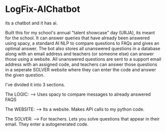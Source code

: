 # LogFix-AIChatbot
its a chatbot and it has ai.


Built this for my school's annual "talent showcase" day (URJA), its meant for the school.
It can answer queries that have already been answered using spacy, a standard AI NLP to compare questions to FAQs and gives an optimal answer.
The bot also stores all unanswered questions in a database along with an email address and teachers (or someone else) can answer those using a website.
All unanswered questions are sent to a support email address with an assigned code, and teachers can answer those questions in a seperate SOLVER website where they can enter the code and answer the given question.

I've divided it into 3 sections.

The LOGIC:
--> Uses spacy to compare messages to already answered FAQS

The WEBSITE:
--> Its a website. Makes API calls to my python code.

The SOLVER:
--> For teachers. Lets you solve questions that appear in their email. They enter a autogenerated code.
